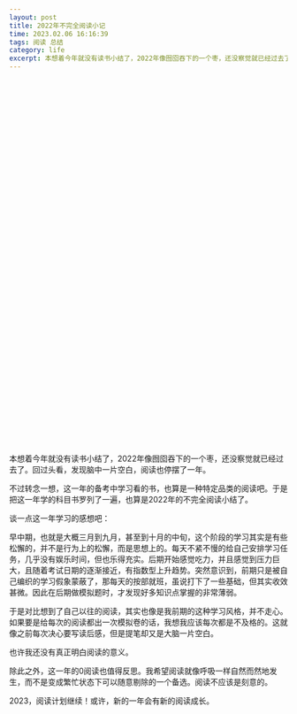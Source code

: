 ```yaml
---
layout: post
title: 2022年不完全阅读小记
time: 2023.02.06 16:16:39
tags: 阅读 总结
category: life
excerpt: 本想着今年就没有读书小结了，2022年像囫囵吞下的一个枣，还没察觉就已经过去了。回过头看，发现脑中一片空白，阅读也停摆了一年。不过转念一想，这一年的备考中学习看的书，也算是一种特定品类的阅读吧。于是把这一年学的科目书罗列了一遍，也算是2022年的不完全阅读小结了。
---
```


<style>
.chartbox{
    width: 100%;
    height:650px;
    margin:20px 0;
}
.chartbox img{
    width:100%;
    height:auto;
}
.txtAroundImg{
    display: inline-block !important;
    margin: 0 5px !important;
    padding: 5px;
    border: 1px dashed #e5e5e5;
}
</style>
<div id="book-chart" class="chartbox"></div>
本想着今年就没有读书小结了，2022年像囫囵吞下的一个枣，还没察觉就已经过去了。回过头看，发现脑中一片空白，阅读也停摆了一年。

不过转念一想，这一年的备考中学习看的书，也算是一种特定品类的阅读吧。于是把这一年学的科目书罗列了一遍，也算是2022年的不完全阅读小结了。

谈一点这一年学习的感想吧：

早中期，也就是大概三月到九月，甚至到十月的中旬，这个阶段的学习其实是有些松懈的，并不是行为上的松懈，而是思想上的。每天不紧不慢的给自己安排学习任务，几乎没有娱乐时间，但也乐得充实。后期开始感觉吃力，并且感觉到压力巨大，且随着考试日期的逐渐接近，有指数型上升趋势。突然意识到，前期只是被自己编织的学习假象蒙蔽了，那每天的按部就班，虽说打下了一些基础，但其实收效甚微。因此在后期做模拟题时，才发现好多知识点掌握的非常薄弱。

于是对比想到了自己以往的阅读，其实也像是我前期的这种学习风格，并不走心。如果要是给每次的阅读都出一次模拟卷的话，我想我应该每次都是不及格的。这就像之前每次决心要写读后感，但是提笔却又是大脑一片空白。

也许我还没有真正明白阅读的意义。

除此之外，这一年的0阅读也值得反思。我希望阅读就像呼吸一样自然而然地发生，而不是变成繁忙状态下可以随意剔除的一个备选。阅读不应该是刻意的。

2023，阅读计划继续！或许，新的一年会有新的阅读成长。


<script type="text/javascript" src="{{ site.url }}{{site.baseurl}}/js/echarts.min-4.8.0.js"></script>
<script type="text/javascript" src="{{ site.url }}{{site.baseurl}}/js/bookList.js"></script>
<script type="text/javascript" src="{{ site.url }}{{site.baseurl}}/js/chartsCommon.js"></script>

<script type="text/javascript">

if (window.innerWidth < 600) {
    var img2020 = '{{ site.url }}{{site.baseurl}}/images/post/2021-12-30-read-summary-2021/pic-chart.png';

    setChartImg('book-chart',img2020)
}
else {
    var charts = [];
    
    var myChart = echarts.init(document.getElementById('book-chart'));
    var baseData = bookData['2022']
    let opt = getReadSummaryChartOpt(baseData,{
        title: '2022年度读书统计',
        colors: ['#cf7500','#a4b787','#f8e4b7','#797a7e','#79a3b1'],
        bgColor: '#231903',
        txtColor: '#bbbbbb'
    })
    myChart.setOption(opt);
    charts.push(myChart)
    setResize(charts)
}

</script>
